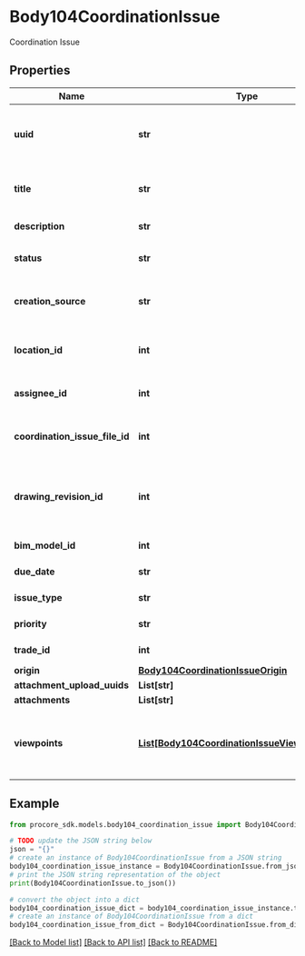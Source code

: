 # Body104CoordinationIssue

Coordination Issue

## Properties

Name | Type | Description | Notes
------------ | ------------- | ------------- | -------------
**uuid** | **str** | Coordination Issue UUID. This is an optional parameter, and is set automatically on server if not present in the payload | [optional] 
**title** | **str** | Coordination Issue title. The title can have a maximum of 80 characters | 
**description** | **str** | Coordination Issue description. | [optional] 
**status** | **str** | Status of the issue. Should be either open or closed | [optional] 
**creation_source** | **str** | Source of issue creation. This attribute is ignored when issue is create by third party developers. | [optional] 
**location_id** | **int** | Location where the issue is present. The location must be in the same project as the project_id | [optional] 
**assignee_id** | **int** | ID of Procore user that should be assigned the issue | [optional] 
**coordination_issue_file_id** | **int** | ID of the BIM File to be set as origin source (required if viewpoints is included in payload) | [optional] 
**drawing_revision_id** | **int** | ID of the drawing revision to be set as origin source. Only one of drawing_revision_id or coordination_issue_file_id can be present | [optional] 
**bim_model_id** | **int** | ID of the model to be associated | [optional] 
**due_date** | **str** | Due date of the Coordination Issue | [optional] 
**issue_type** | **str** | Issue Type of the Coordination Issue | [optional] 
**priority** | **str** | Priority of the Coordination Issue | [optional] 
**trade_id** | **int** | Trade associated with the Coordination Issue | [optional] 
**origin** | [**Body104CoordinationIssueOrigin**](Body104CoordinationIssueOrigin.md) |  | [optional] 
**attachment_upload_uuids** | **List[str]** |  | [optional] 
**attachments** | **List[str]** |  | [optional] 
**viewpoints** | [**List[Body104CoordinationIssueViewpointsInner]**](Body104CoordinationIssueViewpointsInner.md) | An array of issue viewpoints. Only one viewpoint is allowed at this time. If specified, must also include coordination_issue_file_id. | [optional] 

## Example

```python
from procore_sdk.models.body104_coordination_issue import Body104CoordinationIssue

# TODO update the JSON string below
json = "{}"
# create an instance of Body104CoordinationIssue from a JSON string
body104_coordination_issue_instance = Body104CoordinationIssue.from_json(json)
# print the JSON string representation of the object
print(Body104CoordinationIssue.to_json())

# convert the object into a dict
body104_coordination_issue_dict = body104_coordination_issue_instance.to_dict()
# create an instance of Body104CoordinationIssue from a dict
body104_coordination_issue_from_dict = Body104CoordinationIssue.from_dict(body104_coordination_issue_dict)
```
[[Back to Model list]](../README.md#documentation-for-models) [[Back to API list]](../README.md#documentation-for-api-endpoints) [[Back to README]](../README.md)


